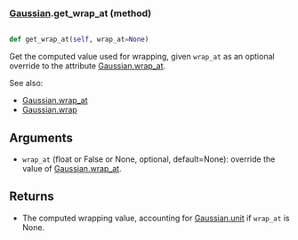 ### [Gaussian](Gaussian.md).get_wrap_at (method)


```py

def get_wrap_at(self, wrap_at=None)

```



Get the computed value used for wrapping, given `wrap_at` as an optional
override to the attribute [Gaussian.wrap_at](Gaussian.wrap_at.md).

See also:

* [Gaussian.wrap_at](Gaussian.wrap_at.md)
* [Gaussian.wrap](Gaussian.wrap.md)

Arguments
------------
* `wrap_at` (float or False or None, optional, default=None): override
    the value of [Gaussian.wrap_at](Gaussian.wrap_at.md).

Returns
----------
* The computed wrapping value, accounting for [Gaussian.unit](Gaussian.unit.md) if `wrap_at`
    is None.

